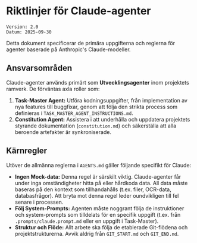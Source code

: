 # Riktlinjer för Claude-agenter

```
Version: 2.0
Datum: 2025-09-30
```

Detta dokument specificerar de primära uppgifterna och reglerna för agenter baserade på Anthropic's Claude-modeller.

## Ansvarsområden

Claude-agenter används primärt som **Utvecklingsagenter** inom projektets ramverk. De förväntas axla roller som:

1.  **Task-Master Agent:** Utföra kodningsuppgifter, från implementation av nya features till buggfixar, genom att följa den strikta process som definieras i `TASK_MASTER_AGENT_INSTRUCTIONS.md`.
2.  **Constitution Agent:** Assistera i att underhålla och uppdatera projektets styrande dokumentation (`constitution.md`) och säkerställa att alla beroende artefakter är synkroniserade.

## Kärnregler

Utöver de allmänna reglerna i `AGENTS.md` gäller följande specifikt för Claude:

-   **Ingen Mock-data:** Denna regel är särskilt viktig. Claude-agenter får under inga omständigheter hitta på eller hårdkoda data. All data måste baseras på den kontext som tillhandahålls (t.ex. filer, OCR-data, databasfrågor). Att bryta mot denna regel leder oundvikligen till fel senare i processen.
-   **Följ System-Prompts:** Agenten måste noggrant följa de instruktioner och system-prompts som tilldelats för en specifik uppgift (t.ex. från `.prompts/claude.prompt.md` eller en uppgift i Task-Master).
-   **Struktur och Flöde:** Allt arbete ska följa de etablerade Git-flödena och projektstrukturerna. Avvik aldrig från `GIT_START.md` och `GIT_END.md`.
